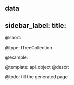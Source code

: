 data
---
sidebar_label: 
title: 
---          

@short: 


@type: ITreeCollection

@example: 



@template:	api_object
@descr: 



@todo:
fill the generated page
